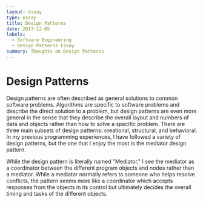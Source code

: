 ```yaml
---
layout: essay
type: essay
title: Design Patterns
date: 2017-12-05
labels:
  - Software Engineering
  - Design Patterns Essay
summary: Thoughts on Design Patterns
---
```


# Design Patterns

Design patterns are often described as general solutions to common software problems.  Algorithms are specific to software problems and describe the direct solution to a problem, but design patterns are even more general in the sense that they describe the overall layout and numbers of data and objects rather than how to solve a specific problem.  There are three main subsets of design patterns: creational, structural, and behavioral.  In my previous programming experiences, I have followed a variety of design patterns, but the one that I enjoy the most is the mediator design pattern.

While the design pattern is literally named "Mediator," I see the mediator as a coordinator between the different program objects and nodes rather than a mediator.  While a mediator normally refers to someone who helps resolve conflicts, the pattern seems more like a coordinator which accepts responses from the objects in its control but ultimately decides the overall timing and tasks of the different objects.
